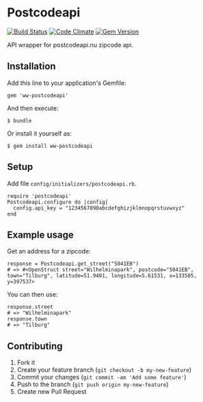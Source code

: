 # Postcodeapi

[![Build Status](https://travis-ci.org/Webworkz/postcodeapi.svg?branch=master)](https://travis-ci.org/Webworkz/postcodeapi) [![Code Climate](https://codeclimate.com/github/Webworkz/postcodeapi/badges/gpa.svg)](https://codeclimate.com/github/Webworkz/postcodeapi) [![Gem Version](https://badge.fury.io/rb/postcodeapi.png)](http://badge.fury.io/rb/ww-postcodeapi)

API wrapper for postcodeapi.nu zipcode api.

## Installation

Add this line to your application's Gemfile:

    gem 'ww-postcodeapi'

And then execute:

    $ bundle

Or install it yourself as:

    $ gem install ww-postcodeapi

## Setup

Add file `config/initializers/postcodeapi.rb`.

    require 'postcodeapi'
    Postcodeapi.configure do |config|
      config.api_key = "1234567890abcdefghizjklmnopqrstuvwxyz"
    end

## Example usage

Get an address for a zipcode:

    response = Postcodeapi.get_street("5041EB")
    # => #<OpenStruct street="Wilhelminapark", postcode="5041EB", town="Tilburg", latitude=51.9401, longitude=5.61531, x=133505, y=397537>


You can then use:

    response.street
    # => "Wilhelminapark"
    response.town
    # => "Tilburg"

## Contributing

1. Fork it
2. Create your feature branch (`git checkout -b my-new-feature`)
3. Commit your changes (`git commit -am 'Add some feature'`)
4. Push to the branch (`git push origin my-new-feature`)
5. Create new Pull Request
